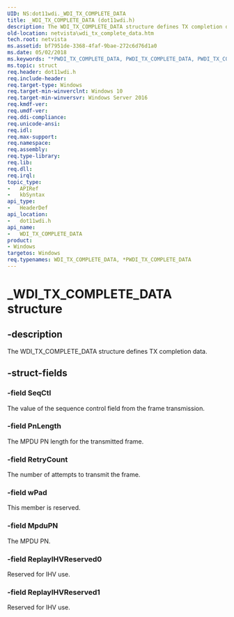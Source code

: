 ```yaml
---
UID: NS:dot11wdi._WDI_TX_COMPLETE_DATA
title: _WDI_TX_COMPLETE_DATA (dot11wdi.h)
description: The WDI_TX_COMPLETE_DATA structure defines TX completion data.
old-location: netvista\wdi_tx_complete_data.htm
tech.root: netvista
ms.assetid: bf7951de-3368-4faf-9bae-272c6d76d1a0
ms.date: 05/02/2018
ms.keywords: "*PWDI_TX_COMPLETE_DATA, PWDI_TX_COMPLETE_DATA, PWDI_TX_COMPLETE_DATA structure pointer [Network Drivers Starting with Windows Vista], WDI_TX_COMPLETE_DATA, WDI_TX_COMPLETE_DATA structure [Network Drivers Starting with Windows Vista], _WDI_TX_COMPLETE_DATA, dot11wdi/PWDI_TX_COMPLETE_DATA, dot11wdi/WDI_TX_COMPLETE_DATA, netvista.wdi_tx_complete_data, netvista.wifi_tx_complete_data"
ms.topic: struct
req.header: dot11wdi.h
req.include-header: 
req.target-type: Windows
req.target-min-winverclnt: Windows 10
req.target-min-winversvr: Windows Server 2016
req.kmdf-ver: 
req.umdf-ver: 
req.ddi-compliance: 
req.unicode-ansi: 
req.idl: 
req.max-support: 
req.namespace: 
req.assembly: 
req.type-library: 
req.lib: 
req.dll: 
req.irql: 
topic_type:
-	APIRef
-	kbSyntax
api_type:
-	HeaderDef
api_location:
-	dot11wdi.h
api_name:
-	WDI_TX_COMPLETE_DATA
product:
- Windows
targetos: Windows
req.typenames: WDI_TX_COMPLETE_DATA, *PWDI_TX_COMPLETE_DATA
---
```


# _WDI_TX_COMPLETE_DATA structure


## -description


The WDI_TX_COMPLETE_DATA structure defines TX completion data.


## -struct-fields




### -field SeqCtl

The value of the sequence control field from the frame transmission.


### -field PnLength

The MPDU PN length for the transmitted frame.


### -field RetryCount

The number of attempts to transmit the frame.


### -field wPad

This member is reserved.


### -field MpduPN

The MPDU PN.


### -field ReplayIHVReserved0

Reserved for IHV use.


### -field ReplayIHVReserved1

Reserved for IHV use.

